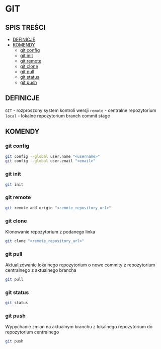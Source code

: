 # **GIT**
## SPIS TREŚCI
* [DEFINICJE](#DEFINICJE)
* [KOMENDY](#KOMENDY)
	* [git config](#git-config)
	* [git init](#git-init)
	* [git remote](#git-remote)
	* [git clone](#git-clone)
	* [git pull](#git-pull)
	* [git status](#git-status)
	* [git push](#git-push)

##  DEFINICJE
`GIT` - rozproszony system kontroli wersji
`remote` - centralne repozytorium
`local` - lokalne repozytorium
branch
commit
stage

##   KOMENDY
### git config
```bash
git config --global user.name "<username>"
git config --global user.email "<email>"
```
### git init
```bash
git init
```
 ### git remote
```bash
git remote add origin "<remote_repository_url>"
```
### git clone
Klonowanie repozytorium z podanego linka
```bash
git clone "<remote_repository_url>"
```
### git pull
Aktualizowanie lokalnego repozytorium o nowe commity z repozytorium centralnego z aktualnego brancha 
```bash
git pull
```
### git status
```bash
git status
```

### git push
Wypychanie zmian na aktualnym branchu z lokalnego repozytorium do repozytorium centralnego 
```bash
git push
```